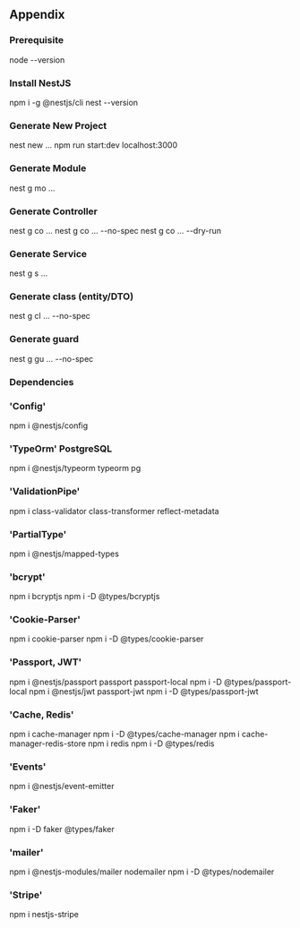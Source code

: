 ## Appendix

### Prerequisite

node --version

### Install NestJS

npm i -g @nestjs/cli
nest --version

### Generate New Project

nest new ...
npm run start:dev
localhost:3000

### Generate Module

nest g mo ...

### Generate Controller

nest g co ...
nest g co ... --no-spec
nest g co ... --dry-run

### Generate Service

nest g s ...

### Generate class (entity/DTO)

nest g cl ... --no-spec

### Generate guard

nest g gu ... --no-spec

### Dependencies

### 'Config'

npm i @nestjs/config

### 'TypeOrm' PostgreSQL

npm i @nestjs/typeorm typeorm pg

### 'ValidationPipe'

npm i class-validator class-transformer reflect-metadata

### 'PartialType'

npm i @nestjs/mapped-types

### 'bcrypt'

npm i bcryptjs
npm i -D @types/bcryptjs

### 'Cookie-Parser'

npm i cookie-parser
npm i -D @types/cookie-parser

### 'Passport, JWT'

npm i @nestjs/passport passport passport-local
npm i -D @types/passport-local
npm i @nestjs/jwt passport-jwt
npm i -D @types/passport-jwt

### 'Cache, Redis'

npm i cache-manager
npm i -D @types/cache-manager
npm i cache-manager-redis-store
npm i redis
npm i -D @types/redis

### 'Events'

npm i @nestjs/event-emitter

### 'Faker'

npm i -D faker @types/faker

### 'mailer'

npm i @nestjs-modules/mailer nodemailer
npm i -D @types/nodemailer

### 'Stripe'

npm i nestjs-stripe
